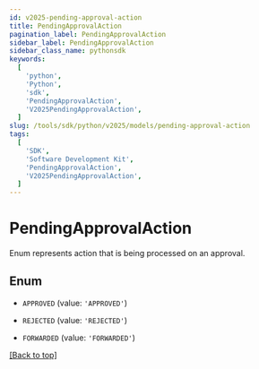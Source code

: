 ```yaml
---
id: v2025-pending-approval-action
title: PendingApprovalAction
pagination_label: PendingApprovalAction
sidebar_label: PendingApprovalAction
sidebar_class_name: pythonsdk
keywords:
  [
    'python',
    'Python',
    'sdk',
    'PendingApprovalAction',
    'V2025PendingApprovalAction',
  ]
slug: /tools/sdk/python/v2025/models/pending-approval-action
tags:
  [
    'SDK',
    'Software Development Kit',
    'PendingApprovalAction',
    'V2025PendingApprovalAction',
  ]
---
```


# PendingApprovalAction

Enum represents action that is being processed on an approval.

## Enum

- `APPROVED` (value: `'APPROVED'`)

- `REJECTED` (value: `'REJECTED'`)

- `FORWARDED` (value: `'FORWARDED'`)

[[Back to top]](#)
